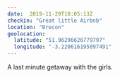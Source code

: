 ```yaml
---
date:  2019-11-29T18:05:13Z
checkin: "Great little Airbnb"
location: "Brecon"
geolocation: 
  latitude: "51.96296626779797"
  longitude: "-3.220616195097491"
---
```

A last minute getaway with the girls. 

